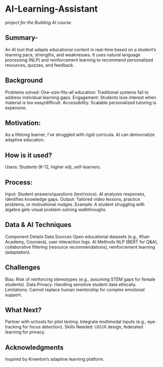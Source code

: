 # AI-Learning-Assistant
*project for the Building AI course*

## Summary-
An AI tool that adapts educational content in real-time based on a student’s learning pace, strengths, and weaknesses. It uses natural language processing (NLP) and reinforcement learning to recommend personalized resources, quizzes, and feedback.

## Background
Problems solved:
One-size-fits-all education: Traditional systems fail to address individual learning gaps.
Engagement: Students lose interest when material is too easy/difficult.
Accessibility: Scalable personalized tutoring is expensive.

## Motivation:
As a lifelong learner, I’ve struggled with rigid curricula. AI can democratize adaptive education.

## How is it used?
Users: Students (K-12, higher ed), self-learners.

## Process:
Input: Student answers/questions (text/voice).
AI analyzes responses, identifies knowledge gaps.
Output: Tailored video lessons, practice problems, or motivational nudges.
Example: A student struggling with algebra gets visual problem-solving walkthroughs.

## Data & AI Techniques
Component	Details
Data Sources	Open educational datasets (e.g., Khan Academy, Coursera), user interaction logs.
AI Methods	NLP (BERT for Q&A), collaborative filtering (resource recommendations), reinforcement learning (adaptation).

## Challenges
Bias: Risk of reinforcing stereotypes (e.g., assuming STEM gaps for female students).
Data Privacy: Handling sensitive student data ethically.
Limitations: Cannot replace human mentorship for complex emotional support.

## What Next?
Partner with schools for pilot testing.
Integrate multimodal inputs (e.g., eye-tracking for focus detection).
Skills Needed: UI/UX design, federated learning for privacy.

## Acknowledgments
Inspired by Knewton’s adaptive learning platform.







